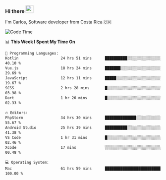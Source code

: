 ### Hi there <img src="https://media.giphy.com/media/hvRJCLFzcasrR4ia7z/giphy.gif" width="25px" height="25px">

I'm Carlos, Software developer from Costa Rica 🇨🇷

[//]: # (<a href="https://app.daily.dev/carum98"><img src="https://github.com/carum98/carum98/blob/main/devcard.svg" width="400" alt="Carlos Umaña Acevedo's Dev Card"/></a>)


<!--START_SECTION:waka-->
![Code Time](http://img.shields.io/badge/Code%20Time-11%2C170%20hrs%2034%20mins-blue)

📊 **This Week I Spent My Time On** 

```text
💬 Programming Languages: 
Kotlin                   24 hrs 51 mins      ██████████░░░░░░░░░░░░░░░   40.10 % 
Vue.js                   18 hrs 24 mins      ███████░░░░░░░░░░░░░░░░░░   29.69 % 
JavaScript               12 hrs 11 mins      █████░░░░░░░░░░░░░░░░░░░░   19.67 % 
SCSS                     2 hrs 28 mins       █░░░░░░░░░░░░░░░░░░░░░░░░   03.98 % 
Dart                     1 hr 26 mins        █░░░░░░░░░░░░░░░░░░░░░░░░   02.33 % 

🔥 Editors: 
PhpStorm                 34 hrs 30 mins      ██████████████░░░░░░░░░░░   55.67 % 
Android Studio           25 hrs 39 mins      ██████████░░░░░░░░░░░░░░░   41.38 % 
VS Code                  1 hr 31 mins        █░░░░░░░░░░░░░░░░░░░░░░░░   02.46 % 
Xcode                    17 mins             ░░░░░░░░░░░░░░░░░░░░░░░░░   00.48 % 

💻 Operating System: 
Mac                      61 hrs 59 mins      █████████████████████████   100.00 % 
```


<!--END_SECTION:waka-->
